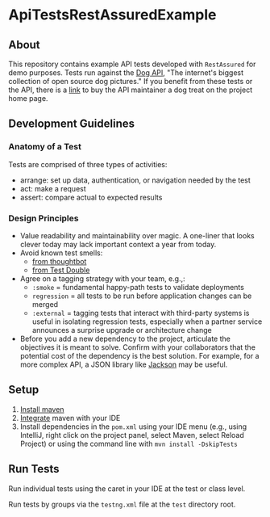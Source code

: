 # ApiTestsRestAssuredExample

## About
This repository contains example API tests developed with `RestAssured` for demo purposes.
Tests run against the [Dog API](https://dog.ceo/dog-api/), "The internet's biggest collection of open source dog pictures." If you benefit from these tests or the API, there is a [link](https://www.paypal.com/paypalme/dogapi) to buy the API maintainer a dog treat on the project home page.

## Development Guidelines
### Anatomy of a Test
Tests are comprised of three types of activities:
* arrange: set up data, authentication, or navigation needed by the test
* act: make a request
* assert: compare actual to expected results

### Design Principles
* Value readability and maintainability over magic. A one-liner that looks clever today may lack important context a year from today.
* Avoid known test smells:
    * [from thoughtbot](https://thoughtbot.com/upcase/decks/5/results)
    * [from Test Double](https://github.com/testdouble/test-smells/tree/main/smells)
* Agree on a tagging strategy with your team, e.g.,:
    * `:smoke` = fundamental happy-path tests to validate deployments
    * `regression` = all tests to be run before application changes can be merged
    * `:external` = tagging tests that interact with third-party systems is useful in isolating regression tests, especially when a partner service announces a surprise upgrade or architecture change
* Before you add a new dependency to the project, articulate the objectives it is meant to solve. Confirm with your collaborators that the potential cost of the dependency is the best solution. For example, for a more complex API, a JSON library like [Jackson](https://mvnrepository.com/artifact/com.fasterxml.jackson.core/jackson-databind) may be useful. 

## Setup
1. [Install maven](https://maven.apache.org/install.html)
2. [Integrate](https://maven.apache.org/ide.html) maven with your IDE
3. Install dependencies in the `pom.xml` using your IDE menu (e.g., using IntelliJ, right click on the project panel, select Maven, select Reload Project) or using the command line with `mvn install -DskipTests`

## Run Tests
Run individual tests using the caret in your IDE at the test or class level.

Run tests by groups via the `testng.xml` file at the `test` directory root.

